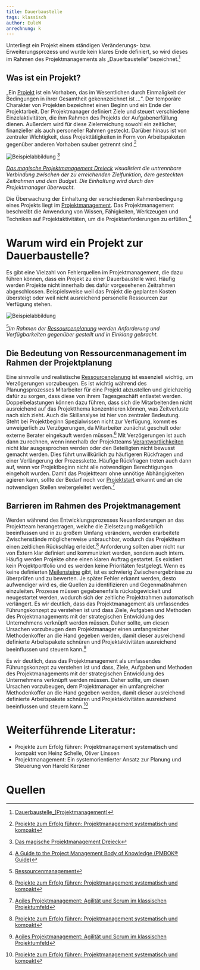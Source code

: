 ```yaml
---
title: Dauerbaustelle
tags: klassisch
author: EuleW
anrechnung: k
---
```


Unterliegt ein Projekt einem ständigen Veränderungs- bzw. Erweiterungsprozess und wurde kein klares Ende definiert, so wird dieses im Rahmen des Projektmanagements als „Dauerbaustelle“ bezeichnet.[^1]

## Was ist ein Projekt?

„Ein [Projekt](Projekt.md) ist ein Vorhaben, das im Wesentlichen durch Einmaligkeit der Bedingungen in ihrer Gesamtheit gekennzeichnet ist …“. Der temporäre Charakter von Projekten bezeichnet einen Beginn und ein Ende der Projektarbeit. Der Projektmanager definiert Ziele und steuert verschiedene Einzelaktivitäten, die ihm Rahmen des Projekts der Aufgabenerfüllung dienen. Außerdem wird für diese Zielerreichung sowohl ein zeitlicher, finanzieller als auch personeller Rahmen gesteckt. Darüber hinaus ist von zentraler Wichtigkeit, dass Projekttätigkeiten in Form von Arbeitspaketen gegenüber anderen Vorhaben sauber getrennt sind.[^2]

![Beispielabbildung](https://github.com/EuleW/ManagingProjectsSuccessfully.github.io/blob/main/kb/Dauerbaustelle/Magisches%20Dreieck.JPG) [^3]

*[Das magische Projektmanagement Dreieck](Magisches_Dreieck.md) visualisiert die untrennbare Verbindung zwischen der zu erreichenden Zielfunktion, dem gesteckten Zeitrahmen und dem Budget. Die Einhaltung wird durch den Projektmanager überwacht.*

Die Überwachung der Einhaltung der verschiedenen Rahmenbedingung eines Projekts liegt im [Projektmanagement](Projektmanagement.md).
Das Projektmanagement beschreibt die Anwendung von Wissen, Fähigkeiten, Werkzeugen und Techniken auf Projektaktivitäten, um die Projektanforderungen zu erfüllen.[^4] 

# Warum wird ein Projekt zur Dauerbaustelle?

Es gibt eine Vielzahl von Fehlerquellen im Projektmanagement, die dazu führen können, dass ein Projekt zu einer Dauerbaustelle wird. Häufig werden Projekte nicht innerhalb des dafür vorgesehenen Zeitrahmen abgeschlossen. Beispielsweise weil das Projekt die geplanten Kosten übersteigt oder weil nicht ausreichend personelle Ressourcen zur Verfügung stehen. 

![Beispielabbildung](https://github.com/EuleW/ManagingProjectsSuccessfully.github.io/blob/main/kb/Dauerbaustelle/Ressourcen.JPG)

[^5]*Im Rahmen der [Ressourcenplanung](Ressourcenplanung.md) werden Anforderung und Verfügbarkeiten gegenüber gestellt und in Einklang gebracht.*

## Die Bedeutung von Ressourcenmanagement im Rahmen der Projektplanung

Eine sinnvolle und realistische [Ressourcenplanung](Ressourcenplanung.md) ist essenziell wichtig, um Verzögerungen vorzubeugen. Es ist wichtig während des Planungsprozesses Mitarbeiter für eine Projekt abzustellen und gleichzeitig dafür zu sorgen, dass diese von ihrem Tagesgeschäft entlastet werden. Doppelbelastungen können dazu führen, dass sich die Mitarbeitenden nicht ausreichend auf das Projektthema konzentrieren können, was Zeitverluste nach sich zieht. Auch die Skillanalyse ist hier von zentraler Bedeutung. Steht bei Projektbeginn Spezialwissen nicht zur Verfügung, kommt es unweigerlich zu Verzögerungen, da Mitarbeiter zunächst geschult oder externe Berater eingekauft werden müssen.[^2] 
Mit Verzögerungen ist auch dann zu rechnen, wenn innerhalb der Projektteams [Verantwortlichkeiten](Verantwortlichkeiten.md) nicht klar ausgesprochen werden oder den Beteiligten nicht bewusst gemacht werden. Dies führt unwillkürlich zu häufigeren Rückfragen und einer Verlängerung der Prozesskette. Häufige Rückfragen treten auch dann auf, wenn vor Projektbeginn nicht alle notwendigen Berechtigungen eingeholt wurden. Damit das Projektteam ohne unnötige Abhängigkeiten agieren kann, sollte der Bedarf noch vor [Projektstart](Projektstart.md) erkannt und an die notwendigen Stellen weitergeleitet werden.[^6]

## Barrieren im Rahmen des Projektmanagement

Werden während des Entwicklungsprozesses Neuanforderungen an das Projektteam herangetragen, welche die Zielsetzung maßgeblich beeinflussen und in zu großem Umfang verändern, werden erarbeitete Zwischenstände möglicherweise unbrauchbar, wodurch das Projektteam einen zeitlichen Rückschlag erleidet.[^2] Anforderung sollten aber nicht nur von Extern klar definiert und kommuniziert werden, sondern auch intern. Häufig werden Projekte ohne einen klaren Auftrag gestartet. Es existiert kein Projektportfolio und es werden keine Prioritäten festgelegt. Wenn es keine definierten [Meilensteine](Meilensteine.md) gibt, ist es schwierig Zwischenergebnisse zu überprüfen und zu bewerten. Je später Fehler erkannt werden, desto aufwendiger wird es, die Quellen zu identifizieren und Gegenmaßnahmen einzuleiten. Prozesse müssen gegebenenfalls rückabgewickelt und neugestartet werden, wodurch sich der zeitliche Projektrahmen automatisch verlängert. 
Es wir deutlich, dass das Projektmanagement als umfassendes Führungskonzept zu verstehen ist und dass Ziele, Aufgaben und Methoden des Projektmanagements mit der strategischen Entwicklung des Unternehmens verknüpft werden müssen. Daher sollte, um diesen Ursachen vorzubeugen dem Projektmanager einen umfangreicher Methodenkoffer an die Hand gegeben werden, damit dieser ausreichend definierte Arbeitspakete schnüren und Projektaktivitäten ausreichend beeinflussen und steuern kann.[^6]

Es wir deutlich, dass das Projektmanagement als umfassendes Führungskonzept zu verstehen ist und dass, Ziele, Aufgaben und Methoden des Projektmanagements mit der strategischen Entwicklung des Unternehmens verknüpft werden müssen. Daher sollte, um diesen Ursachen vorzubeugen, dem Projektmanager ein umfangreicher Methodenkoffer an die Hand gegeben werden, damit dieser ausreichend definierte Arbeitspakete schnüren und Projektaktivitäten ausreichend beeinflussen und steuern kann.[^2]

# Weiterführende Literatur:
* Projekte zum Erfolg führen: Projektmanagement systematisch und kompakt von Heinz Schelle, Oliver Linssen
* Projektmanagement: Ein systemorientierter Ansatz zur Planung und Steuerung von Harold Kerzner

# Quellen

[^1]: [Dauerbaustelle_(Projektmanagement)](https://de.set18.net/wiki/Dauerbaustelle_(Projektmanagement)) 
[^2]: [Projekte zum Erfolg führen: Projektmanagement systematisch und kompakt](https://books.google.de/books?hl=de&lr=&id=lq54DwAAQBAJ&oi=fnd&pg=PT5&dq=Gr%C3%BCnde+schlechtes+Projektmanagement&ots=Y2Yrf9i2l9&sig=D7XHUzi6ZwI2WcvesHrzRCCMoeM#v=onepage&q&f=false)
[^3]: [Das magische Projektmanagement Dreieck](https://books.google.de/books?hl=de&lr=&id=lq54DwAAQBAJ&oi=fnd&pg=PT5&dq=Gründe+schlechtes+Projektmanagement&ots=Y2Yrf9i2l9&sig=D7XHUzi6ZwI2WcvesHrzRCCMoeM#v=onepage&q&f=false)
[^4]: [A Guide to the Project Management Body of Knowledge (PMBOK® Guide)](https://www.pmi.org/pmbok-guide-standards/foundational/PMBOK)
[^5]: [Ressourcenmanagement](https://p7x7q5i4.rocketcdn.me/wp-content/uploads/2018/07/ressourcenplanung-bersicht.png)
[^6]: [Agiles Projektmanagement: Agilität und Scrum im klassischen Projektumfeld](https://books.google.de/books?hl=de&lr=&id=pnHbDwAAQBAJ&oi=fnd&pg=PP1&dq=klassisches+projektmanagement+schulung&ots=eGtJPSLtEK&sig=IFBLf7FJ3bzL_hx-t-XygD2BGnc&redir_esc=y#v=onepage&q&f=false)
